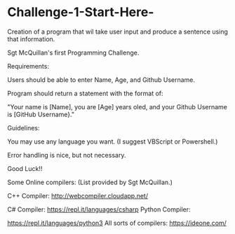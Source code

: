 # Challenge-1-Start-Here-
Creation of a program that wil take user input and produce a sentence using that information.

Sgt McQuillan's first Programming Challenge.

Requirements:

  Users should be able to enter Name, Age, and Github Username.
  
  Program should return a statement with the format of:
  
  "Your name is [Name], you are [Age] years oled, and your Github Username is [GitHub Username}."
  
Guidelines:

  You may use any language you want. (I suggest VBScript or Powershell.) 
  
  Error handling is nice, but not necessary.
  
  Good Luck!!
  
  
Some Online compilers: (List provided by Sgt McQuillan.)
 
C++ Compiler: http://webcompiler.cloudapp.net/


C# Compiler: https://repl.it/languages/csharp Python
Compiler: 


https://repl.it/languages/python3 All sorts of compilers:
https://ideone.com/


